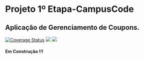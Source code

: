 # Projeto 1º Etapa-CampusCode

## Aplicação de Gerenciamento de Coupons.
[![Coverage Status](https://coveralls.io/repos/github/JorgeLAB/promotion-system-campus-code/badge.svg?branch=main)](https://coveralls.io/github/JorgeLAB/promotion-system-campus-code?branch=main)
![](https://img.shields.io/github/issues/JorgeLAB/promotion-system-campus-code)
![](https://img.shields.io/github/license/JorgeLAB/promotion-system-campus-code)
#### Em Construção !!!
